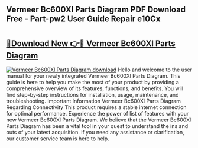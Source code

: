 ## Vermeer Bc600Xl Parts Diagram PDF Download Free - Part-pw2 User Guide Repair e10Cx

# <h2><a href="http://dfpg32.blite.top/?on=Vermeer+Bc600Xl+Parts+Diagram">🔗Download New 👉🔴 Vermeer Bc600Xl Parts Diagram</a></h2>

[![Vermeer Bc600Xl Parts Diagram download](https://i.imgur.com/lujVjoI.png)](http://dfpg32.blite.top/?on=Vermeer+Bc600Xl+Parts+Diagram)
Hello and welcome to the user manual for your newly integrated Vermeer Bc600Xl Parts Diagram. This guide is here to help you make the most of your product by providing a comprehensive overview of its features, functions, and benefits. You will find step-by-step instructions for installation, usage, maintenance, and troubleshooting. Important Information Vermeer Bc600Xl Parts Diagram Regarding Connectivity This product requires a stable internet connection for optimal performance. Experience the power of list of features with your new Vermeer Bc600Xl Parts Diagram. We believe that the Vermeer Bc600Xl Parts Diagram has been a vital tool in your quest to understand the ins and outs of your latest acquisition. If you need any assistance or clarification, our customer service team is here to help.
